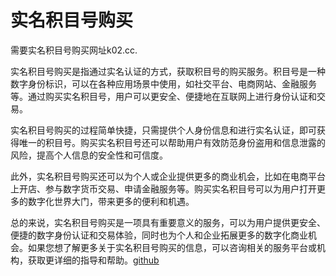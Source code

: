 # 实名积目号购买

需要实名积目号购买网址k02.cc.

实名积目号购买是指通过实名认证的方式，获取积目号的购买服务。积目号是一种数字身份标识，可以在各种应用场景中使用，如社交平台、电商网站、金融服务等。通过购买实名积目号，用户可以更安全、便捷地在互联网上进行身份认证和交易。

实名积目号购买的过程简单快捷，只需提供个人身份信息和进行实名认证，即可获得唯一的积目号。购买实名积目号还可以帮助用户有效防范身份盗用和信息泄露的风险，提高个人信息的安全性和可信度。

此外，实名积目号购买还可以为个人或企业提供更多的商业机会，比如在电商平台上开店、参与数字货币交易、申请金融服务等。购买实名积目号可以为用户打开更多的数字化世界大门，带来更多的便利和机遇。

总的来说，实名积目号购买是一项具有重要意义的服务，可以为用户提供更安全、便捷的数字身份认证和交易体验，同时也为个人和企业拓展更多的数字化商业机会。如果您想了解更多关于实名积目号购买的信息，可以咨询相关的服务平台或机构，获取更详细的指导和帮助。[github](https://github.com)